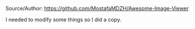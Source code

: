 Source/Author:
https://github.com/MostafaMDZH/Awesome-Image-Viewer

I needed to modify some things so I did a copy.
